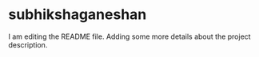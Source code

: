 # subhikshaganeshan
I am editing the README file. Adding some more details about the project description.

